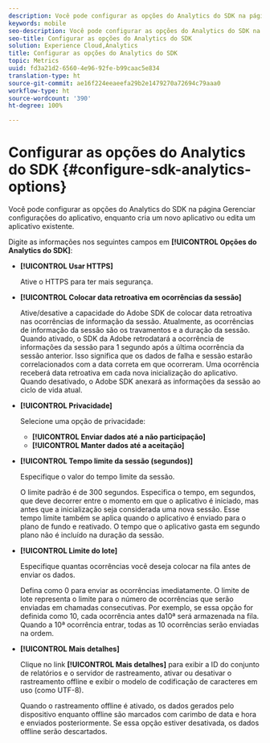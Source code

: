 ```yaml
---
description: Você pode configurar as opções do Analytics do SDK na página Gerenciar configurações do aplicativo, enquanto cria um novo aplicativo ou edita um aplicativo existente.
keywords: mobile
seo-description: Você pode configurar as opções do Analytics do SDK na página Gerenciar configurações do aplicativo, enquanto cria um novo aplicativo ou edita um aplicativo existente.
seo-title: Configurar as opções do Analytics do SDK
solution: Experience Cloud,Analytics
title: Configurar as opções do Analytics do SDK
topic: Metrics
uuid: fd3a21d2-6560-4e96-92fe-b99caac5e834
translation-type: ht
source-git-commit: ae16f224eeaeefa29b2e1479270a72694c79aaa0
workflow-type: ht
source-wordcount: '390'
ht-degree: 100%

---
```



# Configurar as opções do Analytics do SDK {#configure-sdk-analytics-options}

Você pode configurar as opções do Analytics do SDK na página Gerenciar configurações do aplicativo, enquanto cria um novo aplicativo ou edita um aplicativo existente.

Digite as informações nos seguintes campos em **[!UICONTROL Opções do Analytics do SDK]**:

* **[!UICONTROL Usar HTTPS]**

   Ative o HTTPS para ter mais segurança.

* **[!UICONTROL Colocar data retroativa em ocorrências da sessão]**

   Ative/desative a capacidade do Adobe SDK de colocar data retroativa nas ocorrências de informação da sessão. Atualmente, as ocorrências de informação da sessão são os travamentos e a duração da sessão. Quando ativado, o SDK da Adobe retrodatará a ocorrência de informações da sessão para 1 segundo após a última ocorrência da sessão anterior. Isso significa que os dados de falha e sessão estarão correlacionados com a data correta em que ocorreram. Uma ocorrência receberá data retroativa em cada nova inicialização do aplicativo. Quando desativado, o Adobe SDK anexará as informações da sessão ao ciclo de vida atual.

* **[!UICONTROL Privacidade]**

   Selecione uma opção de privacidade:

   * **[!UICONTROL Enviar dados até a não participação]**
   * **[!UICONTROL Manter dados até a aceitação]**

* **[!UICONTROL Tempo limite da sessão (segundos)]**

   Especifique o valor do tempo limite da sessão.

   O limite padrão é de 300 segundos. Especifica o tempo, em segundos, que deve decorrer entre o momento em que o aplicativo é iniciado, mas antes que a inicialização seja considerada uma nova sessão. Esse tempo limite também se aplica quando o aplicativo é enviado para o plano de fundo e reativado. O tempo que o aplicativo gasta em segundo plano não é incluído na duração da sessão.

* **[!UICONTROL Limite do lote]**

   Especifique quantas ocorrências você deseja colocar na fila antes de enviar os dados.

   Defina como 0 para enviar as ocorrências imediatamente. O limite de lote representa o limite para o número de ocorrências que serão enviadas em chamadas consecutivas. Por exemplo, se essa opção for definida como 10, cada ocorrência antes da10ª será armazenada na fila. Quando a 10ª ocorrência entrar, todas as 10 ocorrências serão enviadas na ordem.

* **[!UICONTROL Mais detalhes]**

   Clique no link **[!UICONTROL Mais detalhes]** para exibir a ID do conjunto de relatórios e o servidor de rastreamento, ativar ou desativar o rastreamento offline e exibir o modelo de codificação de caracteres em uso (como UTF-8).

   Quando o rastreamento offline é ativado, os dados gerados pelo dispositivo enquanto offline são marcados com carimbo de data e hora e enviados posteriormente. Se essa opção estiver desativada, os dados offline serão descartados.
